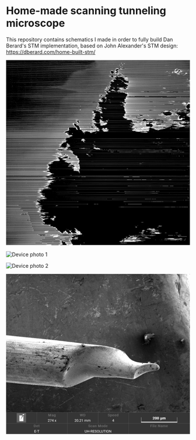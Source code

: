 # Home-made scanning tunneling microscope

This repository contains schematics I made in order to fully build Dan Berard's STM implementation, based on John Alexander's STM design: https://dberard.com/home-built-stm/

![Sample scan](https://github.com/adeboni/scanning-tunneling-microscope/blob/master/Sample%20images/scan7.PNG)

![Device photo 1](https://github.com/adeboni/scanning-tunneling-microscope/blob/master/Device%20photos/IMG_20200807_131444.jpg)

![Device photo 2](https://github.com/adeboni/scanning-tunneling-microscope/blob/master/Device%20photos/IMG_20200807_131548.jpg)

![Tip](https://github.com/adeboni/scanning-tunneling-microscope/blob/master/Device%20photos/tip.jpg)